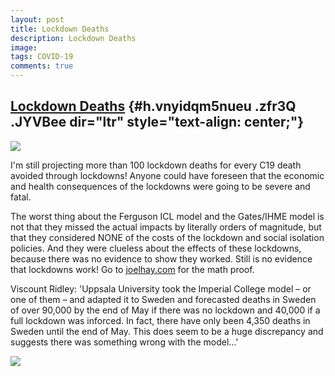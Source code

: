 ```yaml
---
layout: post
title: Lockdown Deaths
description: Lockdown Deaths
image: 
tags: COVID-19
comments: true
---
```


[Lockdown Deaths](https://www.google.com/url?q=https%3A%2F%2Fwww.spectator.co.uk%2Farticle%2Fwhy-can-t-neil-ferguson-s-imperial-model-be-replicated-&sa=D&sntz=1&usg=AFQjCNEw0IEiXdw_L-NzhKFo2j83psqImw) {#h.vnyidqm5nueu .zfr3Q .JYVBee dir="ltr" style="text-align: center;"}
--------------------------------------------------------------------------------------------------------------------------------------------------------------------------------------------------------

[![](https://lh4.googleusercontent.com/GZakKfPCSEqIgluPGroMETVFYKyx_bFN9hwOitplqqCxNAa3Q1kyQGF8wb-wqMaTNctrhKcVDuZ1pWeU9btck9XT4oBXF5SzOmfc_WDm0ntTOuIGJWI=w1280)](https://www.google.com/url?q=https%3A%2F%2Fredcap.med.usc.edu%2Fsurveys%2F%3Fs%3DJ7KEL4YTKT&sa=D&sntz=1&usg=AFQjCNGgmJPVlIxKzdq9Pd16K5HC0kstRQ)

I'm still projecting more than 100 lockdown deaths for every C19 death
avoided through lockdowns! Anyone could have foreseen that the economic
and health consequences of the lockdowns were going to be severe and
fatal.

The worst thing about the Ferguson ICL model and the Gates/IHME model is
not that they missed the actual impacts by literally orders of
magnitude, but that they considered NONE of the costs of the lockdown
and social isolation policies. And they were clueless about the effects
of these lockdowns, because there was no evidence to show they worked.
Still is no evidence that lockdowns work! Go to
[joelhay.com](http://www.google.com/url?q=http%3A%2F%2Fjoelhay.com%2F&sa=D&sntz=1&usg=AFQjCNHbEihJ5-3x9wqjLWiW_9XPH8pB_w)
for the math proof.

Viscount Ridley: 'Uppsala University took the Imperial College model –
or one of them – and adapted it to Sweden and forecasted deaths in
Sweden of over 90,000 by the end of May if there was no lockdown and
40,000 if a full lockdown was inforced. In fact, there have only been
4,350 deaths in Sweden until the end of May. This does seem to be a huge
discrepancy and suggests there was something wrong with the model...'

![](https://lh4.googleusercontent.com/FmrJ3tNea06gtgl0aSDcUs3EofvcJdFbAho2CI7Q71TQFCbEDkuCPntvsWGKBxDm6jkYMy7ckicD7e9gbxLAIyzW9S5F9hhTqvDhpginIPrlSQ6gZ9pZ=w1280)
